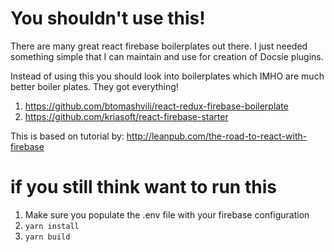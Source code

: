 # You shouldn't use this!
There are many great react firebase boilerplates out there. 
I just needed something simple that I can maintain and use for creation of Docsie plugins. 


Instead of using this you should look into boilerplates which IMHO are much better boiler plates. They got everything! 
1. https://github.com/btomashvili/react-redux-firebase-boilerplate
2. https://github.com/kriasoft/react-firebase-starter


This is based on tutorial by: http://leanpub.com/the-road-to-react-with-firebase

# if you still think want to run this 

1. Make sure you populate the .env file with your firebase configuration
2. `yarn install`
3. `yarn build`
